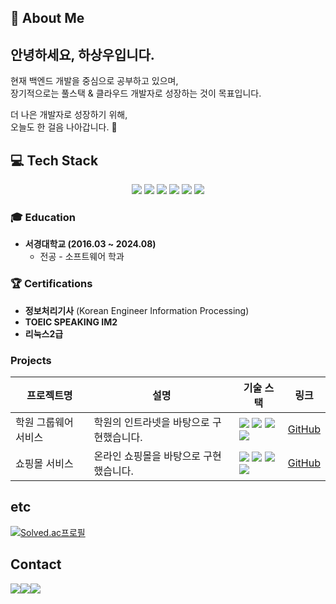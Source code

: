 ## 🚀 About Me
## 안녕하세요, 하상우입니다.  

현재 백엔드 개발을 중심으로 공부하고 있으며,  
장기적으로는 풀스택 & 클라우드 개발자로 성장하는 것이 목표입니다.  

더 나은 개발자로 성장하기 위해,  
오늘도 한 걸음 나아갑니다. 🚀  
## 💻 Tech Stack  

<p align="center">
  <img src="https://img.shields.io/badge/Java-F89820?style=for-the-badge&logo=openjdk&logoColor=white">
  <img src="https://img.shields.io/badge/Spring-6DB33F?style=for-the-badge&logo=spring&logoColor=white">
  <img src="https://img.shields.io/badge/Spring%20Boot-6DB33F?style=for-the-badge&logo=springboot&logoColor=white">
  <img src="https://img.shields.io/badge/MyBatis-DC382D?style=for-the-badge&logo=databricks&logoColor=white">
  <img src="https://img.shields.io/badge/MySQL-005C84?style=for-the-badge&logo=mysql&logoColor=white">
  <img src="https://img.shields.io/badge/AWS-FF9900?style=for-the-badge&logo=amazonaws&logoColor=white">
</p>


### 🎓 Education
- **서경대학교 (2016.03 ~ 2024.08)**  
  - 전공 - 소프트웨어 학과

### 🏆 Certifications  
- **정보처리기사** (Korean Engineer Information Processing)  
- **TOEIC SPEAKING  IM2** 
- **리눅스2급**

### Projects

| 프로젝트명     | 설명                                         | 기술 스택 | 링크 |
|----------------|----------------------------------------------|-----------|-------|
| 학원 그룹웨어 서비스 | 학원의 인트라넷을 바탕으로 구현했습니다. |  <img src="https://img.shields.io/badge/Java-007396?style=flat&logo=OpenJDK&logoColor=white"/>  <img src="https://img.shields.io/badge/Spring%20Boot-6DB33F?style=flat&logo=Spring%20Boot&logoColor=white"/>  <img src="https://img.shields.io/badge/MySQL-4479A1?style=flat&logo=MySQL&logoColor=white"/>  <img src="https://img.shields.io/badge/JavaScript-F7DF1E?style=flat&logo=JavaScript&logoColor=black"/> |  [GitHub](https://github.com/gd86-academy/academy) |
| 쇼핑몰 서비스 | 온라인 쇼핑몰을 바탕으로 구현했습니다. | <img src="https://img.shields.io/badge/Java-007396?style=flat&logo=OpenJDK&logoColor=white"/>  <img src="https://img.shields.io/badge/MyBatis-4479A1?style=flat&logo=MyBatis&logoColor=white"/>  <img src="https://img.shields.io/badge/Bootstrap-7952B3?style=flat&logo=Bootstrap&logoColor=white"/>  <img src="https://img.shields.io/badge/Spring%20Boot-6DB33F?style=flat&logo=Spring%20Boot&logoColor=white"/>| [GitHub](https://github.com/hsw52233/shoppingMall) |




## etc

[![Solved.ac프로필](http://mazassumnida.wtf/api/v2/generate_badge?boj=hsw52233)](https://solved.ac/profile/hsw52233)

## Contact
<a href="https://www.notion.so/About-Me-199659dba614809294cedf1c4f76b5de"><img src="https://img.shields.io/badge/Notion-003C8F?style=flat&logo=notion&logoColor=white"/></a><a href="mailto:hsw52233@gmail.com"><img src="https://img.shields.io/badge/GMail-FF4747?style=flat&logo=gmail&logoColor=white"/></a><a href="mailto:hsw522@naver.com"><img src="https://img.shields.io/badge/Naver-03C75E?style=flat&logo=naver&logoColor=white"/></a>








